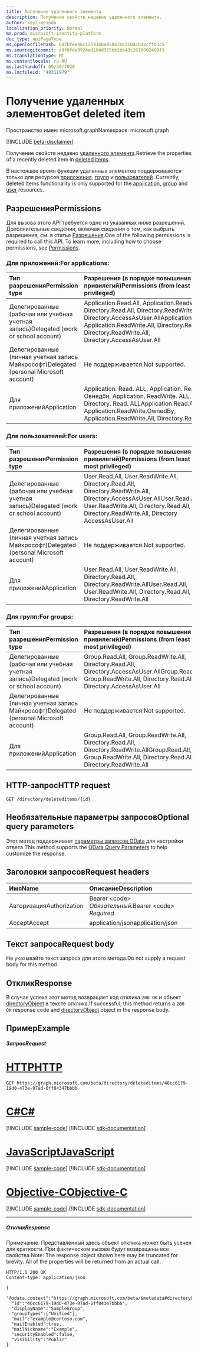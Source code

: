 ```yaml
---
title: Получение удаленного элемента
description: Получение свойств недавно удаленного элемента.
author: keylimesoda
localization_priority: Normal
ms.prod: microsoft-identity-platform
doc_type: apiPageType
ms.openlocfilehash: 647bfee46c125916ba95847b63104c642cff03c5
ms.sourcegitcommit: a9f0fde9924ad184d315bb2de43c2610002409f3
ms.translationtype: MT
ms.contentlocale: ru-RU
ms.lasthandoff: 09/30/2020
ms.locfileid: "48311979"
---
```

# <a name="get-deleted-item"></a><span data-ttu-id="a7daa-103">Получение удаленных элементов</span><span class="sxs-lookup"><span data-stu-id="a7daa-103">Get deleted item</span></span>

<span data-ttu-id="a7daa-104">Пространство имен: microsoft.graph</span><span class="sxs-lookup"><span data-stu-id="a7daa-104">Namespace: microsoft.graph</span></span>

[!INCLUDE [beta-disclaimer](../../includes/beta-disclaimer.md)]

<span data-ttu-id="a7daa-105">Получение свойств недавно [удаленного элемента](../resources/directory.md).</span><span class="sxs-lookup"><span data-stu-id="a7daa-105">Retrieve the properties of a recently deleted item in [deleted items](../resources/directory.md).</span></span>

<span data-ttu-id="a7daa-106">В настоящее время функции удаленных элементов поддерживаются только для ресурсов [приложения](../resources/application.md), [групп](../resources/group.md) и [пользователей](../resources/user.md) .</span><span class="sxs-lookup"><span data-stu-id="a7daa-106">Currently, deleted items functionality is only supported for the [application](../resources/application.md), [group](../resources/group.md) and [user](../resources/user.md) resources.</span></span>

## <a name="permissions"></a><span data-ttu-id="a7daa-107">Разрешения</span><span class="sxs-lookup"><span data-stu-id="a7daa-107">Permissions</span></span>
<span data-ttu-id="a7daa-p101">Для вызова этого API требуется одно из указанных ниже разрешений. Дополнительные сведения, включая сведения о том, как выбрать разрешения, см. в статье [Разрешения](/graph/permissions-reference).</span><span class="sxs-lookup"><span data-stu-id="a7daa-p101">One of the following permissions is required to call this API. To learn more, including how to choose permissions, see [Permissions](/graph/permissions-reference).</span></span>

### <a name="for-applications"></a><span data-ttu-id="a7daa-110">Для приложений:</span><span class="sxs-lookup"><span data-stu-id="a7daa-110">For applications:</span></span>

|<span data-ttu-id="a7daa-111">Тип разрешения</span><span class="sxs-lookup"><span data-stu-id="a7daa-111">Permission type</span></span>      | <span data-ttu-id="a7daa-112">Разрешения (в порядке повышения привилегий)</span><span class="sxs-lookup"><span data-stu-id="a7daa-112">Permissions (from least to most privileged)</span></span>              |
|:--------------------|:---------------------------------------------------------|
|<span data-ttu-id="a7daa-113">Делегированные (рабочая или учебная учетная запись)</span><span class="sxs-lookup"><span data-stu-id="a7daa-113">Delegated (work or school account)</span></span> | <span data-ttu-id="a7daa-114">Application.Read.All, Application.ReadWrite.All, Directory.Read.All, Directory.ReadWrite.All, Directory.AccessAsUser.All</span><span class="sxs-lookup"><span data-stu-id="a7daa-114">Application.Read.All, Application.ReadWrite.All, Directory.Read.All, Directory.ReadWrite.All, Directory.AccessAsUser.All</span></span>    |
|<span data-ttu-id="a7daa-115">Делегированные (личная учетная запись Майкрософт)</span><span class="sxs-lookup"><span data-stu-id="a7daa-115">Delegated (personal Microsoft account)</span></span> | <span data-ttu-id="a7daa-116">Не поддерживается.</span><span class="sxs-lookup"><span data-stu-id="a7daa-116">Not supported.</span></span>    |
|<span data-ttu-id="a7daa-117">Для приложений</span><span class="sxs-lookup"><span data-stu-id="a7daa-117">Application</span></span> | <span data-ttu-id="a7daa-118">Application. Read. ALL, Application. ReadWrite. Овнедби, Application. ReadWrite. ALL, Directory. Read. ALL</span><span class="sxs-lookup"><span data-stu-id="a7daa-118">Application.Read.All, Application.ReadWrite.OwnedBy, Application.ReadWrite.All, Directory.Read.All</span></span> |

### <a name="for-users"></a><span data-ttu-id="a7daa-119">Для пользователей:</span><span class="sxs-lookup"><span data-stu-id="a7daa-119">For users:</span></span>

|<span data-ttu-id="a7daa-120">Тип разрешения</span><span class="sxs-lookup"><span data-stu-id="a7daa-120">Permission type</span></span>      | <span data-ttu-id="a7daa-121">Разрешения (в порядке повышения привилегий)</span><span class="sxs-lookup"><span data-stu-id="a7daa-121">Permissions (from least to most privileged)</span></span>              |
|:--------------------|:---------------------------------------------------------|
|<span data-ttu-id="a7daa-122">Делегированные (рабочая или учебная учетная запись)</span><span class="sxs-lookup"><span data-stu-id="a7daa-122">Delegated (work or school account)</span></span> | <span data-ttu-id="a7daa-123">User.Read.All, User.ReadWrite.All, Directory.Read.All, Directory.ReadWrite.All, Directory.AccessAsUser.All</span><span class="sxs-lookup"><span data-stu-id="a7daa-123">User.Read.All, User.ReadWrite.All, Directory.Read.All, Directory.ReadWrite.All, Directory AccessAsUser.All</span></span> |
|<span data-ttu-id="a7daa-124">Делегированные (личная учетная запись Майкрософт)</span><span class="sxs-lookup"><span data-stu-id="a7daa-124">Delegated (personal Microsoft account)</span></span> | <span data-ttu-id="a7daa-125">Не поддерживается.</span><span class="sxs-lookup"><span data-stu-id="a7daa-125">Not supported.</span></span> |
|<span data-ttu-id="a7daa-126">Для приложений</span><span class="sxs-lookup"><span data-stu-id="a7daa-126">Application</span></span> | <span data-ttu-id="a7daa-127">User.Read.All, User.ReadWrite.All, Directory.Read.All, Directory.ReadWrite.All</span><span class="sxs-lookup"><span data-stu-id="a7daa-127">User.Read.All, User.ReadWrite.All, Directory.Read.All, Directory.ReadWrite.All</span></span> |

### <a name="for-groups"></a><span data-ttu-id="a7daa-128">Для групп:</span><span class="sxs-lookup"><span data-stu-id="a7daa-128">For groups:</span></span>

|<span data-ttu-id="a7daa-129">Тип разрешения</span><span class="sxs-lookup"><span data-stu-id="a7daa-129">Permission type</span></span>      | <span data-ttu-id="a7daa-130">Разрешения (в порядке повышения привилегий)</span><span class="sxs-lookup"><span data-stu-id="a7daa-130">Permissions (from least to most privileged)</span></span>              |
|:--------------------|:---------------------------------------------------------|
|<span data-ttu-id="a7daa-131">Делегированные (рабочая или учебная учетная запись)</span><span class="sxs-lookup"><span data-stu-id="a7daa-131">Delegated (work or school account)</span></span> | <span data-ttu-id="a7daa-132">Group.Read.All, Group.ReadWrite.All, Directory.Read.All, Directory.AccessAsUser.All</span><span class="sxs-lookup"><span data-stu-id="a7daa-132">Group.Read.All, Group.ReadWrite.All, Directory.Read.All, Directory.AccessAsUser.All</span></span> |
|<span data-ttu-id="a7daa-133">Делегированные (личная учетная запись Майкрософт)</span><span class="sxs-lookup"><span data-stu-id="a7daa-133">Delegated (personal Microsoft account)</span></span> | <span data-ttu-id="a7daa-134">Не поддерживается.</span><span class="sxs-lookup"><span data-stu-id="a7daa-134">Not supported.</span></span>    |
|<span data-ttu-id="a7daa-135">Для приложений</span><span class="sxs-lookup"><span data-stu-id="a7daa-135">Application</span></span> | <span data-ttu-id="a7daa-136">Group.Read.All, Group.ReadWrite.All, Directory.Read.All, Directory.ReadWrite.All</span><span class="sxs-lookup"><span data-stu-id="a7daa-136">Group.Read.All, Group.ReadWrite.All, Directory.Read.All, Directory.ReadWrite.All</span></span> |

## <a name="http-request"></a><span data-ttu-id="a7daa-137">HTTP-запрос</span><span class="sxs-lookup"><span data-stu-id="a7daa-137">HTTP request</span></span>
<!-- { "blockType": "ignored" } -->
```http
GET /directory/deleteditems/{id}
```

## <a name="optional-query-parameters"></a><span data-ttu-id="a7daa-138">Необязательные параметры запросов</span><span class="sxs-lookup"><span data-stu-id="a7daa-138">Optional query parameters</span></span>
<span data-ttu-id="a7daa-139">Этот метод поддерживает [параметры запросов OData](/graph/query-parameters) для настройки ответа.</span><span class="sxs-lookup"><span data-stu-id="a7daa-139">This method supports the [OData Query Parameters](/graph/query-parameters) to help customize the response.</span></span>

## <a name="request-headers"></a><span data-ttu-id="a7daa-140">Заголовки запросов</span><span class="sxs-lookup"><span data-stu-id="a7daa-140">Request headers</span></span>
| <span data-ttu-id="a7daa-141">Имя</span><span class="sxs-lookup"><span data-stu-id="a7daa-141">Name</span></span>      |<span data-ttu-id="a7daa-142">Описание</span><span class="sxs-lookup"><span data-stu-id="a7daa-142">Description</span></span>|
|:----------|:----------|
| <span data-ttu-id="a7daa-143">Авторизация</span><span class="sxs-lookup"><span data-stu-id="a7daa-143">Authorization</span></span>  | <span data-ttu-id="a7daa-144">Bearer &lt;code&gt; *Обязательный*.</span><span class="sxs-lookup"><span data-stu-id="a7daa-144">Bearer &lt;code&gt; *Required*</span></span>|
| <span data-ttu-id="a7daa-145">Accept</span><span class="sxs-lookup"><span data-stu-id="a7daa-145">Accept</span></span>  | <span data-ttu-id="a7daa-146">application/json</span><span class="sxs-lookup"><span data-stu-id="a7daa-146">application/json</span></span> |

## <a name="request-body"></a><span data-ttu-id="a7daa-147">Текст запроса</span><span class="sxs-lookup"><span data-stu-id="a7daa-147">Request body</span></span>
<span data-ttu-id="a7daa-148">Не указывайте текст запроса для этого метода.</span><span class="sxs-lookup"><span data-stu-id="a7daa-148">Do not supply a request body for this method.</span></span>

## <a name="response"></a><span data-ttu-id="a7daa-149">Отклик</span><span class="sxs-lookup"><span data-stu-id="a7daa-149">Response</span></span>

<span data-ttu-id="a7daa-150">В случае успеха этот метод возвращает код отклика `200 OK` и объект [directoryObject](../resources/directoryobject.md) в тексте отклика.</span><span class="sxs-lookup"><span data-stu-id="a7daa-150">If successful, this method returns a `200 OK` response code and [directoryObject](../resources/directoryobject.md) object in the response body.</span></span>
## <a name="example"></a><span data-ttu-id="a7daa-151">Пример</span><span class="sxs-lookup"><span data-stu-id="a7daa-151">Example</span></span>
##### <a name="request"></a><span data-ttu-id="a7daa-152">Запрос</span><span class="sxs-lookup"><span data-stu-id="a7daa-152">Request</span></span>


# <a name="http"></a>[<span data-ttu-id="a7daa-153">HTTP</span><span class="sxs-lookup"><span data-stu-id="a7daa-153">HTTP</span></span>](#tab/http)
<!-- {
  "blockType": "request",
  "name": "get_directory"
}-->
```msgraph-interactive
GET https://graph.microsoft.com/beta/directory/deleteditems/46cc6179-19d0-473e-97ad-6ff84347bbbb
```
# <a name="c"></a>[<span data-ttu-id="a7daa-154">C#</span><span class="sxs-lookup"><span data-stu-id="a7daa-154">C#</span></span>](#tab/csharp)
[!INCLUDE [sample-code](../includes/snippets/csharp/get-directory-csharp-snippets.md)]
[!INCLUDE [sdk-documentation](../includes/snippets/snippets-sdk-documentation-link.md)]

# <a name="javascript"></a>[<span data-ttu-id="a7daa-155">JavaScript</span><span class="sxs-lookup"><span data-stu-id="a7daa-155">JavaScript</span></span>](#tab/javascript)
[!INCLUDE [sample-code](../includes/snippets/javascript/get-directory-javascript-snippets.md)]
[!INCLUDE [sdk-documentation](../includes/snippets/snippets-sdk-documentation-link.md)]

# <a name="objective-c"></a>[<span data-ttu-id="a7daa-156">Objective-C</span><span class="sxs-lookup"><span data-stu-id="a7daa-156">Objective-C</span></span>](#tab/objc)
[!INCLUDE [sample-code](../includes/snippets/objc/get-directory-objc-snippets.md)]
[!INCLUDE [sdk-documentation](../includes/snippets/snippets-sdk-documentation-link.md)]

---

##### <a name="response"></a><span data-ttu-id="a7daa-157">Отклик</span><span class="sxs-lookup"><span data-stu-id="a7daa-157">Response</span></span>
<span data-ttu-id="a7daa-p102">Примечание. Представленный здесь объект отклика может быть усечен для краткости. При фактическом вызове будут возвращены все свойства.</span><span class="sxs-lookup"><span data-stu-id="a7daa-p102">Note: The response object shown here may be truncated for brevity. All of the properties will be returned from an actual call.</span></span>
<!-- {
  "blockType": "response",
  "truncated": true,
  "@odata.type": "microsoft.graph.directory"
} -->
```http
HTTP/1.1 200 OK
Content-type: application/json

{
  "@odata.context":"https://graph.microsoft.com/beta/$metadata#directoryObjects/$entity",
  "id":"46cc6179-19d0-473e-97ad-6ff84347bbbb",
  "displayName":"SampleGroup",
  "groupTypes":["Unified"],
  "mail":"example@contoso.com",
  "mailEnabled":true,
  "mailNickname":"Example",
  "securityEnabled":false,
  "visibility":"Public"
}
```

<!-- uuid: 8fcb5dbc-d5aa-4681-8e31-b001d5168d79
2015-10-25 14:57:30 UTC -->
<!--
{
  "type": "#page.annotation",
  "description": "Get directory",
  "keywords": "",
  "section": "documentation",
  "tocPath": "",
  "suppressions": [
  ]
}
-->